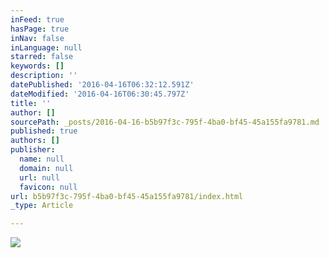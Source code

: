 ```yaml
---
inFeed: true
hasPage: true
inNav: false
inLanguage: null
starred: false
keywords: []
description: ''
datePublished: '2016-04-16T06:32:12.591Z'
dateModified: '2016-04-16T06:30:45.797Z'
title: ''
author: []
sourcePath: _posts/2016-04-16-b5b97f3c-795f-4ba0-bf45-45a155fa9781.md
published: true
authors: []
publisher:
  name: null
  domain: null
  url: null
  favicon: null
url: b5b97f3c-795f-4ba0-bf45-45a155fa9781/index.html
_type: Article

---
```

![](https://the-grid-user-content.s3-us-west-2.amazonaws.com/fc5d47f0-3807-4a81-af34-b145462b5dc1.jpg)